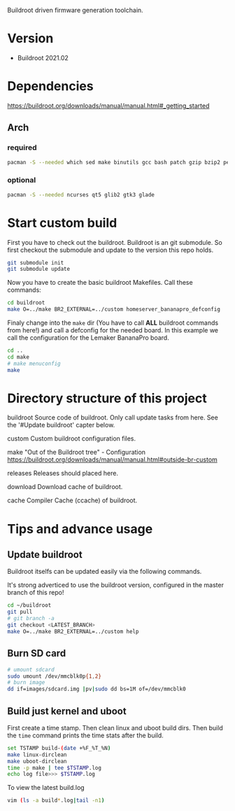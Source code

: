 Buildroot driven firmware generation toolchain.

# Version

- Buildroot 	2021.02

# Dependencies
https://buildroot.org/downloads/manual/manual.html#_getting_started

## Arch
### required
```bash
pacman -S --needed which sed make binutils gcc bash patch gzip bzip2 perl tar cpio python unzip rsync file bc wget git rsync subversion
```

### optional
```bash
pacman -S --needed ncurses qt5 glib2 gtk3 glade
```

# Start custom build
First you have to check out the buildroot. Buildroot is an git submodule.
So first checkout the submodule and update to the version this repo holds.

```bash
git submodule init
git submodule update
```

Now you have to create the basic buildroot Makefiles. Call these commands:

```bash
cd buildroot
make O=../make BR2_EXTERNAL=../custom homeserver_bananapro_defconfig
```

Finaly change into the `make` dir (You have to call **ALL** buildroot commands
from here!) and call a defconfig for the needed board. In this example we call
the configuration for the Lemaker BananaPro board.

```bash
cd ..
cd make
# make menuconfig
make
```

# Directory structure of this project

buildroot       Source code of buildroot. Only call update tasks from here.
                See the '#Update buildroot' capter below.

custom          Custom buildroot configuration files.

make            "Out of the Buildroot tree" - Configuration
                https://buildroot.org/downloads/manual/manual.html#outside-br-custom

releases        Releases should placed here.

download        Download cache of buildroot.

cache           Compiler Cache (ccache) of buildroot.


# Tips and advance usage
## Update buildroot
Buildroot itselfs can be updated easily via the following commands.

It's strong adverticed to use the buildroot version, configured in the master
branch of this repo!

```bash
cd ~/buildroot
git pull
# git branch -a
git checkout <LATEST_BRANCH>
make O=../make BR2_EXTERNAL=../custom help
```

## Burn SD card

```bash
# umount sdcard
sudo umount /dev/mmcblk0p{1,2}
# burn image
dd if=images/sdcard.img |pv|sudo dd bs=1M of=/dev/mmcblk0
```

## Build just kernel and uboot
First create a time stamp. Then clean linux and uboot build dirs. Then build
the `time` command prints the time stats after the build.

```bash
set TSTAMP build-(date +%F_%T_%N)
make linux-dirclean
make uboot-dirclean
time -p make | tee $TSTAMP.log
echo log file>>> $TSTAMP.log
```

To view the latest build.log

```bash
vim (ls -a build*.log|tail -n1)
```
